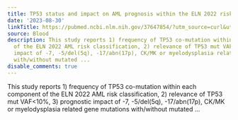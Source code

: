 ```yaml
---
title: TP53 status and impact on AML prognosis within the ELN 2022 risk classification
date: '2023-08-30'
linkTitle: https://pubmed.ncbi.nlm.nih.gov/37647854/?utm_source=curl&utm_medium=rss&utm_campaign=journals&utm_content=7603509&fc=None&ff=20230831181054&v=2.17.9.post6+86293ac
source: Blood
description: This study reports 1) frequency of TP53 co-mutation within each component
  of the ELN 2022 AML risk classification, 2) relevance of TP53 mut VAF<10%, 3) prognostic
  impact of -7, -5/del(5q), -17/abn(17p), CK/MK or myelodysplasia related gene mutations
  with/without mutated ...
disable_comments: true
---
```

This study reports 1) frequency of TP53 co-mutation within each component of the ELN 2022 AML risk classification, 2) relevance of TP53 mut VAF<10%, 3) prognostic impact of -7, -5/del(5q), -17/abn(17p), CK/MK or myelodysplasia related gene mutations with/without mutated ...